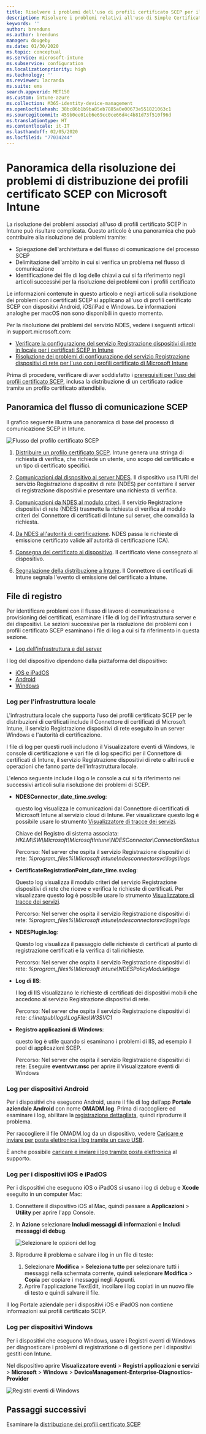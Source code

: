 ```yaml
---
title: Risolvere i problemi dell'uso di profili certificato SCEP per il provisioning di certificati con Microsoft Intune | Microsoft Docs
description: Risolvere i problemi relativi all'uso di Simple Certificate Enrollment Protocol (SCEP) nei dispositivi per richiedere certificati da usare con Intune, inclusi i problemi di comunicazione dai dispositivi al servizio Registrazione dispositivi di rete (NDES), da NDES alle autorità di certificazione e dal Connettore di certificati di Intune al servizio Intune.
keywords: ''
author: brenduns
ms.author: brenduns
manager: dougeby
ms.date: 01/30/2020
ms.topic: conceptual
ms.service: microsoft-intune
ms.subservice: configuration
ms.localizationpriority: high
ms.technology: ''
ms.reviewer: lacranda
ms.suite: ems
search.appverid: MET150
ms.custom: intune-azure
ms.collection: M365-identity-device-management
ms.openlocfilehash: 38bc86b1b9ba85eb7885a0e00673e551821063c1
ms.sourcegitcommit: 459b0ee01eb6e69cc0ce66d4c4b81d73f510f96d
ms.translationtype: HT
ms.contentlocale: it-IT
ms.lasthandoff: 02/05/2020
ms.locfileid: "77034244"
---
```

# <a name="overview-for-troubleshooting-scep-certificate-profiles-with-microsoft-intune"></a>Panoramica della risoluzione dei problemi di distribuzione dei profili certificato SCEP con Microsoft Intune

La risoluzione dei problemi associati all'uso di profili certificato SCEP in Intune può risultare complicata. Questo articolo è una panoramica che può contribuire alla risoluzione dei problemi tramite:

- Spiegazione dell'architettura e del flusso di comunicazione del processo SCEP
- Delimitazione dell'ambito in cui si verifica un problema nel flusso di comunicazione
- Identificazione dei file di log delle chiavi a cui si fa riferimento negli articoli successivi per la risoluzione dei problemi con i profili certificato

Le informazioni contenute in questo articolo e negli articoli sulla risoluzione dei problemi con i certificati SCEP si applicano all'uso di profili certificato SCEP con dispositivi Android, iOS/iPad e Windows. Le informazioni analoghe per macOS non sono disponibili in questo momento.

Per la risoluzione dei problemi del servizio NDES, vedere i seguenti articoli in support.microsoft.com:

- [Verificare la configurazione del servizio Registrazione dispositivi di rete in locale per i certificati SCEP in Intune](https://support.microsoft.com/help/4490130/ndes-configuration-on-premises-for-scep-certificates-in-intune)
- [Risoluzione dei problemi di configurazione del servizio Registrazione dispositivi di rete per l'uso con i profili certificato di Microsoft Intune]( https://support.microsoft.com/help/4459540/troubleshoot-ndes-configuration-for-use-with-intune)

Prima di procedere, verificare di aver soddisfatto i [prerequisiti per l'uso dei profili certificato SCEP](certificates-scep-configure.md#prerequisites-for-using-scep-for-certificates), inclusa la distribuzione di un certificato radice tramite un profilo certificato attendibile.

## <a name="scep-communication-flow-overview"></a>Panoramica del flusso di comunicazione SCEP

Il grafico seguente illustra una panoramica di base del processo di comunicazione SCEP in Intune.

![Flusso del profilo certificato SCEP](../protect/media/troubleshoot-scep-certificate-profiles/scep-certificate-profile-flow.png)

1. [Distribuire un profilo certificato SCEP](troubleshoot-scep-certificate-profile-deployment.md). Intune genera una stringa di richiesta di verifica, che richiede un utente, uno scopo del certificato e un tipo di certificato specifici.

2. [Comunicazioni dal dispositivo al server NDES](troubleshoot-scep-certificate-device-to-ndes.md). Il dispositivo usa l'URI del servizio Registrazione dispositivi di rete (NDES) per contattare il server di registrazione dispositivi e presentare una richiesta di verifica.

3. [Comunicazioni da NDES al modulo criteri](troubleshoot-scep-certificate-ndes-policy-module.md). Il servizio Registrazione dispositivi di rete (NDES) trasmette la richiesta di verifica al modulo criteri del Connettore di certificati di Intune sul server, che convalida la richiesta.

4. [Da NDES all'autorità di certificazione](troubleshoot-scep-certificate-ndes-policy-module.md). NDES passa le richieste di emissione certificato valide all'autorità di certificazione (CA).

5. [Consegna del certificato ai dispositivo](troubleshoot-scep-certificate-delivery.md). Il certificato viene consegnato al dispositivo.

6. [Segnalazione della distribuzione a Intune](troubleshoot-scep-certificate-reporting.md). Il Connettore di certificati di Intune segnala l'evento di emissione del certificato a Intune.

## <a name="log-files"></a>File di registro

Per identificare problemi con il flusso di lavoro di comunicazione e provisioning dei certificati, esaminare i file di log dell'infrastruttura server e dei dispositivi. Le sezioni successive per la risoluzione dei problemi con i profili certificato SCEP esaminano i file di log a cui si fa riferimento in questa sezione.

- [Log dell'infrastruttura e del server](#logs-for-on-premises-infrastructure)

I log del dispositivo dipendono dalla piattaforma del dispositivo:  

- [iOS e iPadOS](#logs-for-ios-and-ipados-devices)
- [Android](#logs-for-android-devices)
- [Windows](#logs-for-windows-devices)

### <a name="logs-for-on-premises-infrastructure"></a>Log per l'infrastruttura locale
  
L'infrastruttura locale che supporta l’uso dei profili certificato SCEP per le distribuzioni di certificati include il Connettore di certificati di Microsoft Intune, il servizio Registrazione dispositivi di rete eseguito in un server Windows e l'autorità di certificazione.

I file di log per questi ruoli includono il Visualizzatore eventi di Windows, le console di certificazione e vari file di log specifici per il Connettore di certificati di Intune, il servizio Registrazione dispositivi di rete o altri ruoli e operazioni che fanno parte dell'infrastruttura locale.

L'elenco seguente include i log o le console a cui si fa riferimento nei successivi articoli sulla risoluzione dei problemi di SCEP. 

- **NDESConnector_date_time.svclog**:

  questo log visualizza le comunicazioni dal Connettore di certificati di Microsoft Intune al servizio cloud di Intune. Per visualizzare questo log è possibile usare lo strumento [Visualizzatore di tracce dei servizi](https://docs.microsoft.com/dotnet/framework/wcf/service-trace-viewer-tool-svctraceviewer-exe).

  Chiave del Registro di sistema associata: *HKLM\SW\Microsoft\MicrosoftIntune\NDESConnector\ConnectionStatus*

  Percorso: Nel server che ospita il servizio Registrazione dispositivi di rete: *%program_files%\Microsoft intune\ndesconnectorsvc\logs\logs*

- **CertificateRegistrationPoint_date_time.svclog**:

  Questo log visualizza il modulo criteri del servizio Registrazione dispositivi di rete che riceve e verifica le richieste di certificati. Per visualizzare questo log è possibile usare lo strumento [Visualizzatore di tracce dei servizi](https://docs.microsoft.com/dotnet/framework/wcf/service-trace-viewer-tool-svctraceviewer-exe).

  Percorso: Nel server che ospita il servizio Registrazione dispositivi di rete: *%program_files%\Microsoft intune\ndesconnectorsvc\logs\logs*

- **NDESPlugin.log**:

  Questo log visualizza il passaggio delle richieste di certificati al punto di registrazione certificati e la verifica di tali richieste.

  Percorso: Nel server che ospita il servizio Registrazione dispositivi di rete: *%program_files%\Microsoft Intune\NDESPolicyModule\logs*

- **Log di IIS**:

  I log di IIS visualizzano le richieste di certificati dei dispositivi mobili che accedono al servizio Registrazione dispositivi di rete.

  Percorso: Nel server che ospita il servizio Registrazione dispositivi di rete: *c:\inetpub\logs\LogFiles\W3SVC1*

- **Registro applicazioni di Windows**:

  questo log è utile quando si esaminano i problemi di IIS, ad esempio il pool di applicazioni SCEP.

  Percorso: Nel server che ospita il servizio Registrazione dispositivi di rete: Eseguire **eventvwr.msc** per aprire il Visualizzatore eventi di Windows




### <a name="logs-for-android-devices"></a>Log per dispositivi Android

Per i dispositivi che eseguono Android, usare il file di log dell’app **Portale aziendale Android** con nome **OMADM.log**. Prima di raccogliere ed esaminare i log, abilitare la [registrazione dettagliata](/intune-user-help/use-verbose-logging-to-help-your-it-administrator-fix-device-issues-android), quindi riprodurre il problema.

Per raccogliere il file OMADM.log da un dispositivo, vedere [Caricare e inviare per posta elettronica i log tramite un cavo USB](/intune-user-help/send-logs-to-your-it-admin-using-cable-android).

È anche possibile [caricare e inviare i log tramite posta elettronica](/intune-user-help/send-logs-to-your-it-admin-by-email-android#upload-and-email-logs-from-microsoft-intune-app) al supporto.

### <a name="logs-for-ios-and-ipados-devices"></a>Log per i dispositivi iOS e iPadOS

Per i dispositivi che eseguono iOS o iPadOS si usano i log di debug e **Xcode** eseguito in un computer Mac:

1. Connettere il dispositivo iOS al Mac, quindi passare a **Applicazioni** > **Utility** per aprire l'app Console. 

2. In **Azione** selezionare **Includi messaggi di informazioni** e **Includi messaggi di debug**.

   ![Selezionare le opzioni del log](../protect/media/troubleshoot-scep-certificate-profiles/message-options.png)

3. Riprodurre il problema e salvare i log in un file di testo:
   1. Selezionare **Modifica** > **Seleziona tutto** per selezionare tutti i messaggi nella schermata corrente, quindi selezionare **Modifica** > **Copia** per copiare i messaggi negli Appunti. 
   2. Aprire l'applicazione TextEdit, incollare i log copiati in un nuovo file di testo e quindi salvare il file.


Il log Portale aziendale per i dispositivi iOS e iPadOS non contiene informazioni sui profili certificato SCEP.

### <a name="logs-for-windows-devices"></a>Log per dispositivi Windows

Per i dispositivi che eseguono Windows, usare i Registri eventi di Windows per diagnosticare i problemi di registrazione o di gestione per i dispositivi gestiti con Intune.

Nel dispositivo aprire **Visualizzatore eventi** > **Registri applicazioni e servizi** > **Microsoft** > **Windows** > **DeviceManagement-Enterprise-Diagnostics-Provider**

![Registri eventi di Windows](../protect/media/troubleshoot-scep-certificate-profiles/windows-event-log.png)

## <a name="next-steps"></a>Passaggi successivi

Esaminare la [distribuzione dei profili certificato SCEP](troubleshoot-scep-certificate-profile-deployment.md) 
